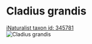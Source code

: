 
Cladius grandis
===============
  
[iNaturalist taxon id: 345781](https://www.inaturalist.org/taxa/345781)  
![Cladius grandis](https://inaturalist-open-data.s3.amazonaws.com/photos/179874379/medium.jpeg)